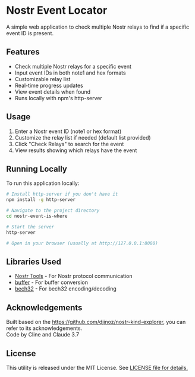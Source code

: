# Nostr Event Locator

A simple web application to check multiple Nostr relays to find if a specific event ID is present.

## Features

- Check multiple Nostr relays for a specific event
- Input event IDs in both note1 and hex formats
- Customizable relay list
- Real-time progress updates
- View event details when found
- Runs locally with npm's http-server

## Usage

1. Enter a Nostr event ID (note1 or hex format)
2. Customize the relay list if needed (default list provided)
3. Click "Check Relays" to search for the event
4. View results showing which relays have the event

## Running Locally

To run this application locally:

```bash
# Install http-server if you don't have it
npm install -g http-server

# Navigate to the project directory
cd nostr-event-is-where

# Start the server
http-server

# Open in your browser (usually at http://127.0.0.1:8080)
```

## Libraries Used

- [Nostr Tools](https://github.com/nbd-wtf/nostr-tools) - For Nostr protocol communication
- [buffer](https://github.com/feross/buffer) - For buffer conversion
- [bech32](https://github.com/sipa/bech32) - For bech32 encoding/decoding

## Acknowledgements
Built based on the https://github.com/djinoz/nostr-kind-explorer, you can refer to its acknowledgements.   
Code by Cline and Claude 3.7

## License
   
This utility is released under the MIT License. See [LICENSE file for details.](https://opensource.org/license/mit)
